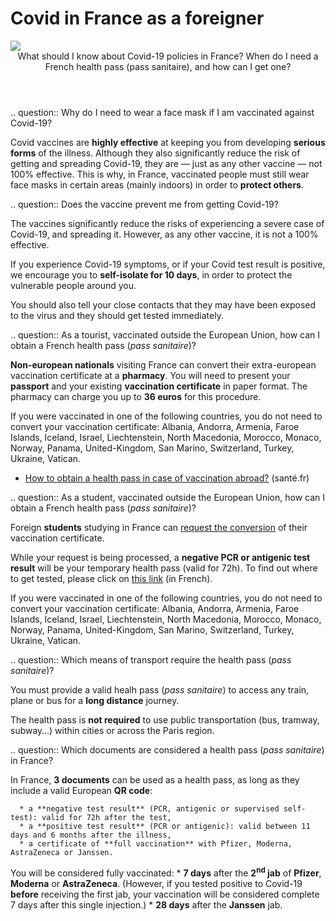 # Covid in France as a foreigner

<img src="illustrations/deplacements.svg">

<header>What should I know about Covid-19 policies in France? When do I need a French health pass (pass sanitaire), and how can I get one?</header>

<div itemscope itemtype="https://schema.org/FAQPage">

.. question:: Why do I need to wear a face mask if I am vaccinated against Covid-19?

   Covid vaccines are **highly effective** at keeping you from developing **serious forms** of the illness. Although they also significantly reduce the risk of getting and spreading Covid-19, they are — just as any other vaccine — not 100% effective. This is why, in France, vaccinated people must still wear face masks in certain areas (mainly indoors) in order to **protect others**.


.. question:: Does the vaccine prevent me from getting Covid-19?

   The vaccines significantly reduce the risks of experiencing a severe case of Covid-19, and spreading it.
   However, as any other vaccine, it is not a 100% effective.

   If you experience Covid-19 symptoms, or if your Covid test result is positive, we encourage you to **self-isolate for 10 days**, in order to protect the vulnerable people around you.

   You should also tell your close contacts that they may have been exposed to the virus and they should get tested immediately.


.. question:: As a tourist, vaccinated outside the European Union, how can I obtain a French health pass (<i>pass sanitaire</i>)?

   **Non-european nationals** visiting France can convert their extra-european vaccination certificate at a **pharmacy**. You will need to present your **passport** and your existing **vaccination certificate** in paper format. The pharmacy can charge you up to **36 euros** for this procedure.
   
   If you were vaccinated in one of the following countries, you do not need to convert your vaccination certificate: Albania, Andorra, Armenia, Faroe Islands, Iceland, Israel, Liechtenstein, North Macedonia, Morocco, Monaco, Norway, Panama, United-Kingdom, San Marino, Switzerland, Turkey, Ukraine, Vatican. 

   <div class="voir-aussi">

   - [How to obtain a health pass in case of vaccination abroad?](https://www.sante.fr/how-to-obtain-a-french-health-pass) (santé.fr)

   </div>


.. question:: As a student, vaccinated outside the European Union, how can I obtain a French health pass (<i>pass sanitaire</i>)?

   Foreign **students** studying in France can [request the conversion](https://www.demarches-simplifiees.fr/commencer/passe-sanitaire-etudiants?locale=en) of their vaccination certificate.

   While your request is being processed, a **negative PCR or antigenic test result** will be your temporary health pass (valid for 72h). To find out where to get tested, please click on [this link](https://www.sante.fr/cf/centres-depistage-covid.html) (in French).

   If you were vaccinated in one of the following countries, you do not need to convert your vaccination certificate: Albania, Andorra, Armenia, Faroe Islands, Iceland, Israel, Liechtenstein, North Macedonia, Morocco, Monaco, Norway, Panama, United-Kingdom, San Marino, Switzerland, Turkey, Ukraine, Vatican. 

.. question:: Which means of transport require the health pass (<i>pass sanitaire</i>)?

   You must provide a valid healh pass (*pass sanitaire*) to access any train, plane or bus for a **long distance** journey.

   The health pass is **not required** to use public transportation (bus, tramway, subway…) within cities or across the Paris region.


.. question:: Which documents are considered a health pass (<i>pass sanitaire</i>) in France?

   In France, **3 documents** can be used as a health pass, as long as they include a valid European **QR code**:

      * a **negative test result** (PCR, antigenic or supervised self-test): valid for 72h after the test,
      * a **positive test result** (PCR or antigenic): valid between 11 days and 6 months after the illness,
      * a certificate of **full vaccination** with Pfizer, Moderna, AstraZeneca or Janssen.

   You will be considered fully vaccinated:
      * **7 days** after the <strong>2<sup>nd</sup> jab</strong> of **Pfizer**, **Moderna** or **AstraZeneca**. (However, if you tested positive to Covid-19 **before** receiving the first jab, your vaccination will be considered complete 7 days after this single injection.)
      * **28 days** after the **Janssen** jab.

</div>
